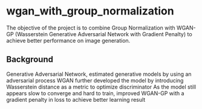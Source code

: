# wgan_with_group_normalization

The objective of the project is to combine Group Normalization with WGAN-GP (Wasserstein Generative Adversarial Network with Gradient Penalty) to achieve better performance on image generation. 


## Background
Generative Adversarial Network, estimated generative models by using an adversarial process
WGAN further developed the model by introducing Wasserstein distance as a metric to optimize discriminator 
As the model still appears slow to converge and hard to train, improved WGAN-GP with a gradient penalty in loss to achieve better learning result
